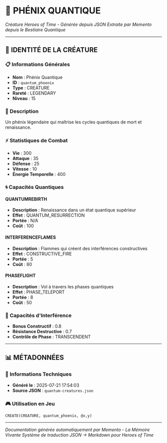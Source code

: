 # 🐉 **PHÉNIX QUANTIQUE**
*Créature Heroes of Time - Générée depuis JSON*
*Extraite par Memento depuis le Bestiaire Quantique*

---

## 🎯 **IDENTITÉ DE LA CRÉATURE**

### 📋 **Informations Générales**
- **Nom** : Phénix Quantique
- **ID** : `quantum_phoenix`
- **Type** : CREATURE
- **Rareté** : LEGENDARY
- **Niveau** : 15

### 📖 **Description**
Un phénix légendaire qui maîtrise les cycles quantiques de mort et renaissance.

### ⚡ **Statistiques de Combat**
- **Vie** : 300
- **Attaque** : 35
- **Défense** : 25
- **Vitesse** : 10
- **Énergie Temporelle** : 400

### 🌀 **Capacités Quantiques**

#### **QUANTUMREBIRTH**
- **Description** : Renaissance dans un état quantique supérieur
- **Effet** : QUANTUM_RESURRECTION
- **Portée** : N/A
- **Coût** : 100

#### **INTERFERENCEFLAMES**
- **Description** : Flammes qui créent des interférences constructives
- **Effet** : CONSTRUCTIVE_FIRE
- **Portée** : 5
- **Coût** : 80

#### **PHASEFLIGHT**
- **Description** : Vol à travers les phases quantiques
- **Effet** : PHASE_TELEPORT
- **Portée** : 8
- **Coût** : 50

### 🌊 **Capacités d'Interférence**
- **Bonus Constructif** : 0.8
- **Résistance Destructive** : 0.7
- **Contrôle de Phase** : TRANSCENDENT


---

## 📊 **MÉTADONNÉES**

### 🔧 **Informations Techniques**
- **Généré le** : 2025-07-21 17:54:03
- **Source JSON** : `quantum-creatures.json`

### 🎮 **Utilisation en Jeu**
```hots
CREATE(CREATURE, quantum_phoenix, @x,y)
```

---

*Documentation générée automatiquement par Memento - La Mémoire Vivante*
*Système de traduction JSON → Markdown pour Heroes of Time*
